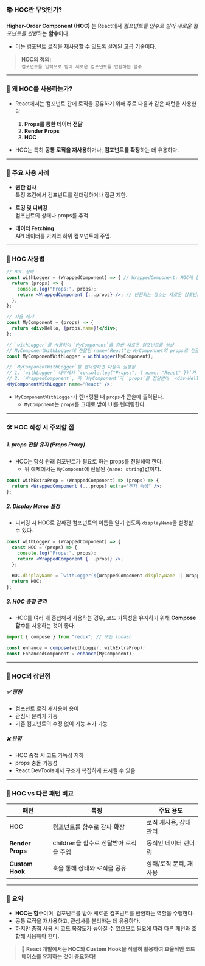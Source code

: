 
### 📚 HOC란 무엇인가?

**Higher-Order Component (HOC)** 는 React에서 *컴포넌트를 인수로 받아 새로운 컴포넌트를 반환*하는 **함수**이다.  
- 이는 컴포넌트 로직을 재사용할 수 있도록 설계된 고급 기술이다.

> **HOC의 정의:**  
> `컴포넌트를 입력으로 받아 새로운 컴포넌트를 반환하는 함수`

---
### 🤔 왜 HOC를 사용하는가?

- React에서는 컴포넌트 간에 로직을 공유하기 위해 주로 다음과 같은 패턴을 사용한다
	1. **Props를 통한 데이터 전달**
	2. **Render Props**
	3. **HOC**

- HOC는 특히 **공통 로직을 재사용**하거나, **컴포넌트를 확장**하는 데 유용하다.

---
### 📌 주요 사용 사례

- **권한 검사**  
    특정 조건에서 컴포넌트를 렌더링하거나 접근 제한.

- **로깅 및 디버깅**  
    컴포넌트의 상태나 props를 추적.

- **데이터 Fetching**  
    API 데이터를 가져와 하위 컴포넌트에 주입.

---
### 🚀 HOC 사용법
```jsx
// HOC 정의
const withLogger = (WrappedComponent) => { // WrappedComponent: HOC에 전달되는 컴포넌트
  return (props) => {
    console.log("Props:", props);
    return <WrappedComponent {...props} />; // 반환되는 함수는 새로운 컴포넌트로, `props`를 받아 `WrappedComponent`를 렌더링함
  };
};

// 사용 예시
const MyComponent = (props) => {
  return <div>Hello, {props.name}!</div>;
};

// `withLogger`를 사용하여 `MyComponent`를 감싼 새로운 컴포넌트를 생성 
// MyComponentWithLogger에 전달된 name="React"는 MyComponnet의 props로 전달됨 {name: "React"}
const MyComponentWithLogger = withLogger(MyComponent);

// `MyComponentWithLogger`를 렌더링하면 다음이 실행됨
// 1. `withLogger` 내부에서 `console.log("Props:", { name: "React" })`가 호출됨
// 2. `WrappedComponent`, 즉 `MyComponent`가 `props`를 전달받아 `<div>Hello, React!</div>`를 렌더링
<MyComponentWithLogger name="React" />;
```
- `MyComponentWithLogger`가 렌더링될 때 `props`가 콘솔에 출력된다.
	- `MyComponent`는 `props`를 그대로 받아 UI를 렌더링한다.

---
### 🛠️ HOC 작성 시 주의할 점

##### 1. props 전달 유지 (Props Proxy)
- HOC는 항상 원래 컴포넌트가 필요로 하는 props를 전달해야 한다.
	- 위 예제에서는 `MyCompoent`에 전달된 `{name: string}`값이다.
```jsx
const withExtraProp = (WrappedComponent) => (props) => {
  return <WrappedComponent {...props} extra="추가 속성" />;
};
```

##### 2. Display Name 설정
- 디버깅 시 HOC로 감싸진 컴포넌트의 이름을 알기 쉽도록 `displayName`을 설정할 수 있다.
```jsx
const withLogger = (WrappedComponent) => {
  const HOC = (props) => {
    console.log("Props:", props);
    return <WrappedComponent {...props} />;
  };

  HOC.displayName = `withLogger(${WrappedComponent.displayName || WrappedComponent.name || "Component"})`;
  return HOC;
};
```

##### 3. HOC 중첩 관리
- HOC를 여러 개 중첩해서 사용하는 경우, 코드 가독성을 유지하기 위해 **Compose 함수**를 사용하는 것이 좋다.
```jsx
import { compose } from "redux"; // 또는 lodash

const enhance = compose(withLogger, withExtraProp);
const EnhancedComponent = enhance(MyComponent);
```

---
### 🎨 HOC의 장단점

##### ✅ 장점
- 컴포넌트 로직 재사용이 용이
- 관심사 분리가 가능
- 기존 컴포넌트의 수정 없이 기능 추가 가능

##### ❌ 단점
- HOC 중첩 시 코드 가독성 저하
- props 충돌 가능성
- React DevTools에서 구조가 복잡하게 표시될 수 있음

---
### 🌟 HOC vs 다른 패턴 비교

|패턴|특징|주요 용도|
|---|---|---|
|**HOC**|컴포넌트를 함수로 감싸 확장|로직 재사용, 상태 관리|
|**Render Props**|children을 함수로 전달받아 로직을 주입|동적인 데이터 렌더링|
|**Custom Hook**|훅을 통해 상태와 로직을 공유|상태/로직 분리, 재사용|

---
### 🔑 요약

- **HOC는 함수**이며, 컴포넌트를 받아 새로운 컴포넌트를 반환하는 역할을 수행한다.
- 공통 로직을 재사용하고, 관심사를 분리하는 데 유용하다.
- 하지만 중첩 사용 시 코드 복잡도가 높아질 수 있으므로 필요에 따라 다른 패턴과 조합해 사용해야 한다.

> **🌟 React 개발에서는 HOC와 Custom Hook을 적절히 활용하여 효율적인 코드베이스를 유지하는 것이 중요하다!**
